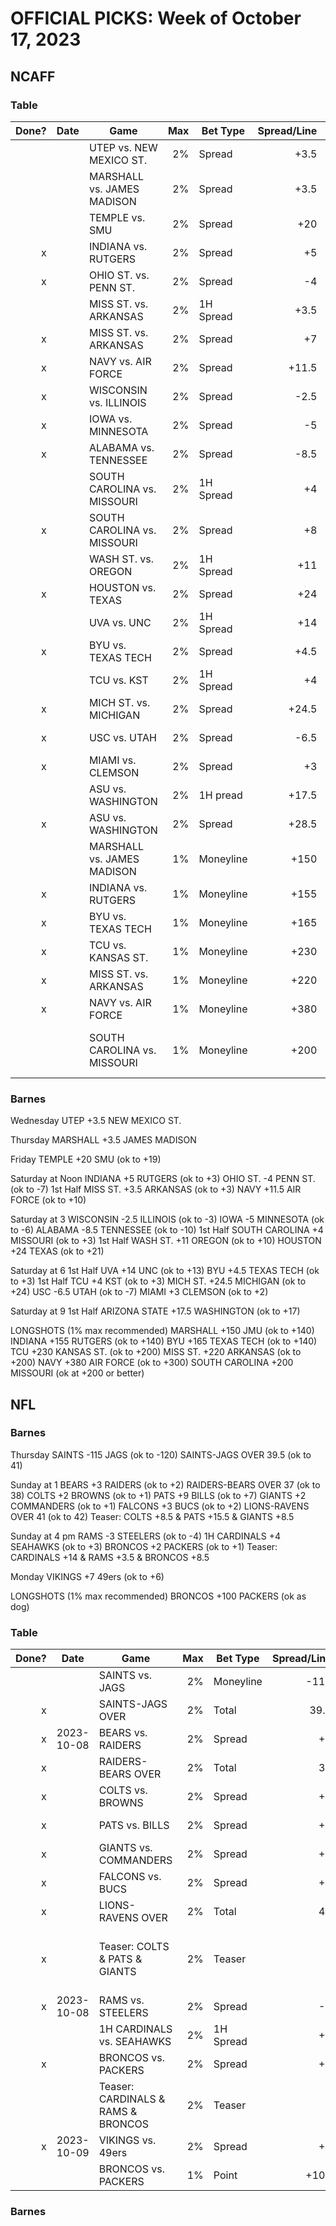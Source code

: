 # OFFICIAL PICKS: Week of October 17, 2023

## NCAFF

### Table

| Done? | Date | Game                        |  Max | Bet Type  | Spread/Line | Notes                |
| ----: | ---- | --------------------------- | ---: | --------- | ----------: | -------------------- |
|       |      | UTEP vs. NEW MEXICO ST.     |   2% | Spread    |        +3.5 |                      |
|       |      | MARSHALL vs. JAMES MADISON  |   2% | Spread    |        +3.5 |                      |
|       |      | TEMPLE vs. SMU              |   2% | Spread    |         +20 | ok to +19            |
|     x |      | INDIANA vs. RUTGERS         |   2% | Spread    |          +5 | ok to +3             |
|     x |      | OHIO ST. vs. PENN ST.       |   2% | Spread    |          -4 | ok to -7             |
|       |      | MISS ST. vs. ARKANSAS       |   2% | 1H Spread |        +3.5 | ok to 3              |
|     x |      | MISS ST. vs. ARKANSAS       |   2% | Spread    |          +7 | ok to -6             |
|     x |      | NAVY vs. AIR FORCE          |   2% | Spread    |       +11.5 | ok to +10            |
|     x |      | WISCONSIN vs. ILLINOIS      |   2% | Spread    |        -2.5 | ok to -3             |
|     x |      | IOWA vs. MINNESOTA          |   2% | Spread    |          -5 | ok to -6             |
|     x |      | ALABAMA vs. TENNESSEE       |   2% | Spread    |        -8.5 | ok to -10            |
|       |      | SOUTH CAROLINA vs. MISSOURI |   2% | 1H Spread |          +4 | ok to +3             |
|     x |      | SOUTH CAROLINA vs. MISSOURI |   2% | Spread    |          +8 | ok to +7             |
|       |      | WASH ST. vs. OREGON         |   2% | 1H Spread |         +11 | ok to +10            |
|     x |      | HOUSTON vs. TEXAS           |   2% | Spread    |         +24 | ok to +21            |
|       |      | UVA vs. UNC                 |   2% | 1H Spread |         +14 | ok to +13            |
|     x |      | BYU vs. TEXAS TECH          |   2% | Spread    |        +4.5 | ok to +3             |
|       |      | TCU vs. KST                 |   2% | 1H Spread |          +4 | ok to +3             |
|     x |      | MICH ST. vs. MICHIGAN       |   2% | Spread    |       +24.5 | ok to +24            |
|     x |      | USC vs. UTAH                |   2% | Spread    |        -6.5 | ok to -7             |
|     x |      | MIAMI vs. CLEMSON           |   2% | Spread    |          +3 | ok to +2             |
|       |      | ASU vs. WASHINGTON          |   2% | 1H pread  |       +17.5 | ok to +17            |
|     x |      | ASU vs. WASHINGTON          |   2% | Spread    |       +28.5 | ok to +28            |
|       |      | MARSHALL vs. JAMES MADISON  |   1% | Moneyline |        +150 | ok to +140           |
|     x |      | INDIANA vs. RUTGERS         |   1% | Moneyline |        +155 | ok to +140           |
|     x |      | BYU vs. TEXAS TECH          |   1% | Moneyline |        +165 | ok to +140           |
|     x |      | TCU vs. KANSAS ST.          |   1% | Moneyline |        +230 | ok to +200           |
|     x |      | MISS ST. vs. ARKANSAS       |   1% | Moneyline |        +220 | ok to +200           |
|     x |      | NAVY vs. AIR FORCE          |   1% | Moneyline |        +380 | ok to +300           |
|       |      | SOUTH CAROLINA vs. MISSOURI |   1% | Moneyline |        +200 | ok at +200 or better |

### Barnes

Wednesday
UTEP +3.5 NEW MEXICO ST.

Thursday
MARSHALL +3.5 JAMES MADISON

Friday
TEMPLE +20 SMU (ok to +19)

Saturday at Noon
INDIANA +5 RUTGERS (ok to +3)
OHIO ST. -4 PENN ST. (ok to -7)
1st Half MISS ST. +3.5 ARKANSAS (ok to +3)
NAVY +11.5 AIR FORCE (ok to +10)

Saturday at 3
WISCONSIN -2.5 ILLINOIS (ok to -3)
IOWA -5 MINNESOTA (ok to -6)
ALABAMA -8.5 TENNESSEE (ok to -10)
1st Half SOUTH CAROLINA +4 MISSOURI (ok to +3)
1st Half WASH ST. +11 OREGON (ok to +10)
HOUSTON +24 TEXAS (ok to +21)

Saturday at 6
1st Half UVA +14 UNC (ok to +13)
BYU +4.5 TEXAS TECH (ok to +3)
1st Half TCU +4 KST (ok to +3)
MICH ST. +24.5 MICHIGAN (ok to +24)
USC -6.5 UTAH (ok to -7)
MIAMI +3 CLEMSON (ok to +2)

Saturday at 9
1st Half ARIZONA STATE +17.5 WASHINGTON (ok to +17)

LONGSHOTS (1% max recommended)
MARSHALL +150 JMU (ok to +140)
INDIANA +155 RUTGERS (ok to +140)
BYU +165 TEXAS TECH (ok to +140)
TCU +230 KANSAS ST. (ok to +200)
MISS ST. +220 ARKANSAS (ok to +200)
NAVY +380 AIR FORCE (ok to +300)
SOUTH CAROLINA +200 MISSOURI (ok at +200 or better)

## NFL

### Barnes

Thursday
SAINTS -115 JAGS (ok to -120)
SAINTS-JAGS OVER 39.5 (ok to 41)

Sunday at 1
BEARS +3 RAIDERS (ok to +2)
RAIDERS-BEARS OVER 37 (ok to 38)
COLTS +2 BROWNS (ok to +1)
PATS +9 BILLS (ok to +7)
GIANTS +2 COMMANDERS (ok to +1)
FALCONS +3 BUCS (ok to +2)
LIONS-RAVENS OVER 41 (ok to 42)
Teaser: COLTS +8.5 & PATS +15.5 & GIANTS +8.5

Sunday at 4 pm
RAMS -3 STEELERS (ok to -4)
1H CARDINALS +4 SEAHAWKS (ok to +3)
BRONCOS +2 PACKERS (ok to +1)
Teaser: CARDINALS +14 & RAMS +3.5 & BRONCOS +8.5

Monday
VIKINGS +7 49ers (ok to +6)

LONGSHOTS (1% max recommended)
BRONCOS +100 PACKERS (ok as dog)

### Table

| Done? | Date       | Game                               |  Max | Bet Type  | Spread/Line | Notes               |
| ----: | ---------- | ---------------------------------- | ---: | --------- | ----------: | ------------------- |
|       |            | SAINTS vs. JAGS                    |   2% | Moneyline |        -115 | ok to -120          |
|     x |            | SAINTS-JAGS OVER                   |   2% | Total     |        39.5 | ok to 41            |
|     x | 2023-10-08 | BEARS vs. RAIDERS                  |   2% | Spread    |          +3 | ok to +2            |
|     x |            | RAIDERS-BEARS OVER                 |   2% | Total     |          37 | ok to 38            |
|     x |            | COLTS vs. BROWNS                   |   2% | Spread    |          +2 | ok to +1            |
|     x |            | PATS vs. BILLS                     |   2% | Spread    |          +9 | ok to +7            |
|     x |            | GIANTS vs. COMMANDERS              |   2% | Spread    |          +2 | ok to +1            |
|     x |            | FALCONS vs. BUCS                   |   2% | Spread    |          +3 | ok to +2            |
|     x |            | LIONS-RAVENS OVER                  |   2% | Total     |          41 | ok to 42            |
|     x |            | Teaser: COLTS & PATS & GIANTS      |   2% | Teaser    |             | +8.5 & +15.5 & +8.5 |
|     x | 2023-10-08 | RAMS vs. STEELERS                  |   2% | Spread    |          -3 | ok to -4            |
|       |            | 1H CARDINALS vs. SEAHAWKS          |   2% | 1H Spread |          +4 | ok to +3            |
|     x |            | BRONCOS vs. PACKERS                |   2% | Spread    |          +2 | ok to +1            |
|       |            | Teaser: CARDINALS & RAMS & BRONCOS |   2% | Teaser    |             | +14 & +3.5 & +8.5   |
|     x | 2023-10-09 | VIKINGS vs. 49ers                  |   2% | Spread    |          +7 | ok to +6            |
|       |            | BRONCOS vs. PACKERS                |   1% | Point     |        +100 | ok as dog           |


### Barnes